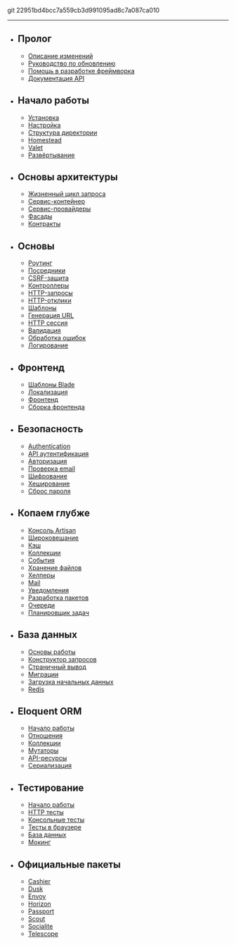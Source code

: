 git 22951bd4bcc7a559cb3d991095ad8c7a087ca010

---

- ## Пролог
    - [Описание изменений](/docs/{{version}}/releases)
    - [Руководство по обновлению](/docs/{{version}}/upgrade)
    - [Помощь в разработке фреймворка](/docs/{{version}}/contributions)
    - [Документация API](/api/{{version}})
- ## Начало работы
    - [Установка](/docs/{{version}}/installation)
    - [Настройка](/docs/{{version}}/configuration)
    - [Структура директории](/docs/{{version}}/structure)
    - [Homestead](/docs/{{version}}/homestead)
    - [Valet](/docs/{{version}}/valet)
    - [Развёртывание](/docs/{{version}}/deployment)
- ## Основы архитектуры
    - [Жизненный цикл запроса](/docs/{{version}}/lifecycle)
    - [Сервис-контейнер](/docs/{{version}}/container)
    - [Сервис-провайдеры](/docs/{{version}}/providers)
    - [Фасады](/docs/{{version}}/facades)
    - [Контракты](/docs/{{version}}/contracts)
- ## Основы
    - [Роутинг](/docs/{{version}}/routing)
    - [Посредники](/docs/{{version}}/middleware)
    - [CSRF-защита](/docs/{{version}}/csrf)
    - [Контроллеры](/docs/{{version}}/controllers)
    - [HTTP-запросы](/docs/{{version}}/requests)
    - [HTTP-отклики](/docs/{{version}}/responses)
    - [Шаблоны](/docs/{{version}}/views)
    - [Генерация URL](/docs/{{version}}/urls)
    - [HTTP сессия](/docs/{{version}}/session)
    - [Валидация](/docs/{{version}}/validation)
    - [Обработка ошибок](/docs/{{version}}/errors)
    - [Логирование](/docs/{{version}}/logging)
- ## Фронтенд
    - [Шаблоны Blade](/docs/{{version}}/blade)
    - [Локализация](/docs/{{version}}/localization)
    - [Фронтенд](/docs/{{version}}/frontend)
    - [Сборка фронтенда](/docs/{{version}}/mix)
- ## Безопасность
    - [Authentication](/docs/{{version}}/authentication)
    - [API аутентификация](/docs/{{version}}/api-authentication)
    - [Авторизация](/docs/{{version}}/authorization)
    - [Проверка email](/docs/{{version}}/verification)
    - [Шифрование](/docs/{{version}}/encryption)
    - [Хеширование](/docs/{{version}}/hashing)
    - [Сброс пароля](/docs/{{version}}/passwords)
- ## Копаем глубже
    - [Консоль Artisan](/docs/{{version}}/artisan)
    - [Широковещание](/docs/{{version}}/broadcasting)
    - [Кэш](/docs/{{version}}/cache)
    - [Коллекции](/docs/{{version}}/collections)
    - [События](/docs/{{version}}/events)
    - [Хранение файлов](/docs/{{version}}/filesystem)
    - [Хелперы](/docs/{{version}}/helpers)
    - [Mail](/docs/{{version}}/mail)
    - [Уведомления](/docs/{{version}}/notifications)
    - [Разработка пакетов](/docs/{{version}}/packages)
    - [Очереди](/docs/{{version}}/queues)
    - [Планировщик задач](/docs/{{version}}/scheduling)
- ## База данных
    - [Основы работы](/docs/{{version}}/database)
    - [Конструктор запросов](/docs/{{version}}/queries)
    - [Страничный вывод](/docs/{{version}}/pagination)
    - [Миграции](/docs/{{version}}/migrations)
    - [Загрузка начальных данных](/docs/{{version}}/seeding)
    - [Redis](/docs/{{version}}/redis)
- ## Eloquent ORM
    - [Начало работы](/docs/{{version}}/eloquent)
    - [Отношения](/docs/{{version}}/eloquent-relationships)
    - [Коллекции](/docs/{{version}}/eloquent-collections)
    - [Мутаторы](/docs/{{version}}/eloquent-mutators)
    - [API-ресурсы](/docs/{{version}}/eloquent-resources)
    - [Сериализация](/docs/{{version}}/eloquent-serialization)
- ## Тестирование
    - [Начало работы](/docs/{{version}}/testing)
    - [HTTP тесты](/docs/{{version}}/http-tests)
    - [Консольные тесты](/docs/{{version}}/console-tests)
    - [Тесты в браузере](/docs/{{version}}/dusk)
    - [База данных](/docs/{{version}}/database-testing)
    - [Мокинг](/docs/{{version}}/mocking)
- ## Официальные пакеты
    - [Cashier](/docs/{{version}}/billing)
    - [Dusk](/docs/{{version}}/dusk)
    - [Envoy](/docs/{{version}}/envoy)
    - [Horizon](/docs/{{version}}/horizon)
    - [Passport](/docs/{{version}}/passport)
    - [Scout](/docs/{{version}}/scout)
    - [Socialite](https://github.com/laravel/socialite)
    - [Telescope](/docs/{{version}}/telescope)
